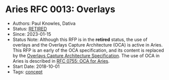 # Aries RFC 0013: Overlays

- Authors: Paul Knowles, Dativa
- Status: [RETIRED](/README.md#retired)
- Since: 2023-01-15
- Status Note: Although this RFP is in the **retired** status, the use of overlays and the Overlays Capture Architecture (OCA) is active in Aries. This RFP is an early of the OCA specification, and its content is replaced by the [Overlays Capture Architecture Specification](https://oca.colossi.network/specification/). The use of OCA in Aries is described in [RFC 0755: OCA for Aries](../../features/0755-oca-for-aries/README.md).
- Start Date: 2018-10-01
- Tags: [concept](/tags.md#concept)
